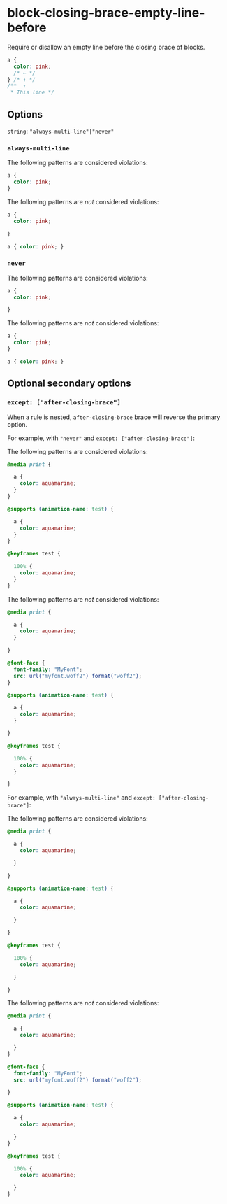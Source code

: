 # block-closing-brace-empty-line-before

Require or disallow an empty line before the closing brace of blocks.

```css
a {
  color: pink;
  /* ← */
} /* ↑ */
/**  ↑
 * This line */
```

## Options

`string`: `"always-multi-line"|"never"`

### `always-multi-line`

The following patterns are considered violations:

```css
a {
  color: pink;
}
```

The following patterns are *not* considered violations:

```css
a {
  color: pink;

}
```

```css
a { color: pink; }
```

### `never`

The following patterns are considered violations:

```css
a {
  color: pink;

}
```

The following patterns are *not* considered violations:

```css
a {
  color: pink;
}
```

```css
a { color: pink; }
```

## Optional secondary options

### `except: ["after-closing-brace"]`

When a rule is nested, `after-closing-brace` brace will reverse the primary option.

For example, with `"never"` and `except: ["after-closing-brace"]`:

The following patterns are considered violations:

```css
@media print {

  a {
    color: aquamarine;
  }
}
```

```css
@supports (animation-name: test) {

  a {
    color: aquamarine;
  }
}
```

```css
@keyframes test {

  100% {
    color: aquamarine;
  }
}
```

The following patterns are *not* considered violations:

```css
@media print {

  a {
    color: aquamarine;
  }

}
```

```css
@font-face {
  font-family: "MyFont";
  src: url("myfont.woff2") format("woff2");
}
```

```css
@supports (animation-name: test) {

  a {
    color: aquamarine;
  }

}
```

```css
@keyframes test {

  100% {
    color: aquamarine;
  }

}
```

For example, with `"always-multi-line"` and `except: ["after-closing-brace"]`:

The following patterns are considered violations:

```css
@media print {

  a {
    color: aquamarine;

  }

}
```

```css
@supports (animation-name: test) {

  a {
    color: aquamarine;

  }

}
```

```css
@keyframes test {

  100% {
    color: aquamarine;

  }

}
```

The following patterns are *not* considered violations:

```css
@media print {

  a {
    color: aquamarine;

  }
}
```

```css
@font-face {
  font-family: "MyFont";
  src: url("myfont.woff2") format("woff2");

}
```

```css
@supports (animation-name: test) {

  a {
    color: aquamarine;

  }
}
```

```css
@keyframes test {

  100% {
    color: aquamarine;

  }
}
```
